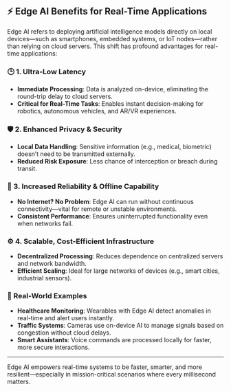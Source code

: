 ## ⚡ Edge AI Benefits for Real-Time Applications

Edge AI refers to deploying artificial intelligence models directly on local devices—such as smartphones, embedded systems, or IoT nodes—rather than relying on cloud servers. This shift has profound advantages for real-time applications:

### 🕒 1. Ultra-Low Latency
- **Immediate Processing**: Data is analyzed on-device, eliminating the round-trip delay to cloud servers.
- **Critical for Real-Time Tasks**: Enables instant decision-making for robotics, autonomous vehicles, and AR/VR experiences.

### 🛡️ 2. Enhanced Privacy & Security
- **Local Data Handling**: Sensitive information (e.g., medical, biometric) doesn’t need to be transmitted externally.
- **Reduced Risk Exposure**: Less chance of interception or breach during transit.

### 🚫 3. Increased Reliability & Offline Capability
- **No Internet? No Problem**: Edge AI can run without continuous connectivity—vital for remote or unstable environments.
- **Consistent Performance**: Ensures uninterrupted functionality even when networks fail.

### ⚙️ 4. Scalable, Cost-Efficient Infrastructure
- **Decentralized Processing**: Reduces dependence on centralized servers and network bandwidth.
- **Efficient Scaling**: Ideal for large networks of devices (e.g., smart cities, industrial sensors).

### 🔌 Real-World Examples
- **Healthcare Monitoring**: Wearables with Edge AI detect anomalies in real-time and alert users instantly.
- **Traffic Systems**: Cameras use on-device AI to manage signals based on congestion without cloud delays.
- **Smart Assistants**: Voice commands are processed locally for faster, more secure interactions.

---

Edge AI empowers real-time systems to be faster, smarter, and more resilient—especially in mission-critical scenarios where every millisecond matters.
